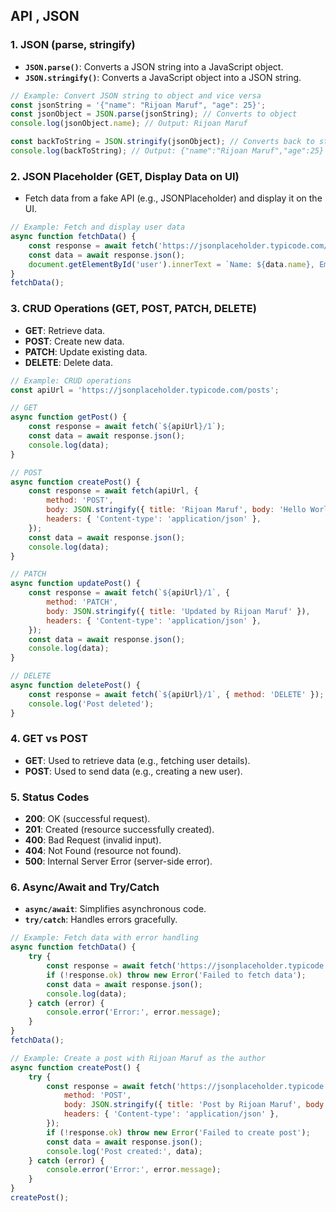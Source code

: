 ## API , JSON 

### **1. JSON (parse, stringify)**
- **`JSON.parse()`**: Converts a JSON string into a JavaScript object.
- **`JSON.stringify()`**: Converts a JavaScript object into a JSON string.

```javascript
// Example: Convert JSON string to object and vice versa
const jsonString = '{"name": "Rijoan Maruf", "age": 25}';
const jsonObject = JSON.parse(jsonString); // Converts to object
console.log(jsonObject.name); // Output: Rijoan Maruf

const backToString = JSON.stringify(jsonObject); // Converts back to string
console.log(backToString); // Output: {"name":"Rijoan Maruf","age":25}
```



### **2. JSON Placeholder (GET, Display Data on UI)**
- Fetch data from a fake API (e.g., JSONPlaceholder) and display it on the UI.

```javascript
// Example: Fetch and display user data
async function fetchData() {
    const response = await fetch('https://jsonplaceholder.typicode.com/users/1');
    const data = await response.json();
    document.getElementById('user').innerText = `Name: ${data.name}, Email: ${data.email}`;
}
fetchData();
```



### **3. CRUD Operations (GET, POST, PATCH, DELETE)**
- **GET**: Retrieve data.
- **POST**: Create new data.
- **PATCH**: Update existing data.
- **DELETE**: Delete data.

```javascript
// Example: CRUD operations
const apiUrl = 'https://jsonplaceholder.typicode.com/posts';

// GET
async function getPost() {
    const response = await fetch(`${apiUrl}/1`);
    const data = await response.json();
    console.log(data);
}

// POST
async function createPost() {
    const response = await fetch(apiUrl, {
        method: 'POST',
        body: JSON.stringify({ title: 'Rijoan Maruf', body: 'Hello World', userId: 1 }),
        headers: { 'Content-type': 'application/json' },
    });
    const data = await response.json();
    console.log(data);
}

// PATCH
async function updatePost() {
    const response = await fetch(`${apiUrl}/1`, {
        method: 'PATCH',
        body: JSON.stringify({ title: 'Updated by Rijoan Maruf' }),
        headers: { 'Content-type': 'application/json' },
    });
    const data = await response.json();
    console.log(data);
}

// DELETE
async function deletePost() {
    const response = await fetch(`${apiUrl}/1`, { method: 'DELETE' });
    console.log('Post deleted');
}
```



### **4. GET vs POST**
- **GET**: Used to retrieve data (e.g., fetching user details).
- **POST**: Used to send data (e.g., creating a new user).



### **5. Status Codes**
- **200**: OK (successful request).
- **201**: Created (resource successfully created).
- **400**: Bad Request (invalid input).
- **404**: Not Found (resource not found).
- **500**: Internal Server Error (server-side error).



### **6. Async/Await and Try/Catch**
- **`async/await`**: Simplifies asynchronous code.
- **`try/catch`**: Handles errors gracefully.

```javascript
// Example: Fetch data with error handling
async function fetchData() {
    try {
        const response = await fetch('https://jsonplaceholder.typicode.com/users/1');
        if (!response.ok) throw new Error('Failed to fetch data');
        const data = await response.json();
        console.log(data);
    } catch (error) {
        console.error('Error:', error.message);
    }
}
fetchData();
```

```javascript
// Example: Create a post with Rijoan Maruf as the author
async function createPost() {
    try {
        const response = await fetch('https://jsonplaceholder.typicode.com/posts', {
            method: 'POST',
            body: JSON.stringify({ title: 'Post by Rijoan Maruf', body: 'This is a test post', userId: 1 }),
            headers: { 'Content-type': 'application/json' },
        });
        if (!response.ok) throw new Error('Failed to create post');
        const data = await response.json();
        console.log('Post created:', data);
    } catch (error) {
        console.error('Error:', error.message);
    }
}
createPost();
```
